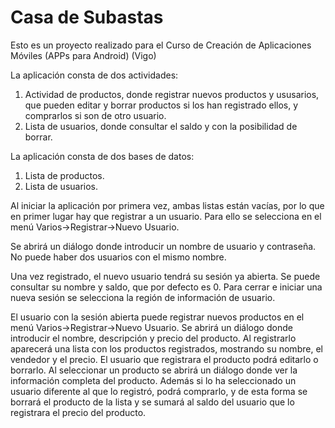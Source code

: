 # Casa de Subastas
Esto es un proyecto realizado para el Curso de Creación de Aplicaciones Móviles (APPs para Android) (Vigo)

La aplicación consta de dos actividades:
1. Actividad de productos, donde registrar nuevos productos y ususarios, que pueden editar y borrar productos si los han registrado ellos, 
y comprarlos si son de otro usuario.
2. Lista de usuarios, donde consultar el saldo y con la posibilidad de borrar.

La aplicación consta de dos bases de datos:
1. Lista de productos.
2. Lista de usuarios.

Al iniciar la aplicación por primera vez, ambas listas están vacías, por lo que en primer lugar hay que registrar a un usuario. Para ello 
se selecciona en el menú Varios->Registrar->Nuevo Usuario.

Se abrirá un diálogo donde introducir un nombre de usuario y contraseña. No puede haber dos usuarios con el mismo nombre.

Una vez registrado, el nuevo usuario tendrá su sesión ya abierta. Se puede consultar su nombre y saldo, que por defecto es 0. Para cerrar 
e iniciar una nueva sesión se selecciona la región de información de usuario.

El usuario con la sesión abierta puede registrar nuevos productos en el menú Varios->Registrar->Nuevo Usuario. Se abrirá un diálogo donde 
introducir el nombre, descripción y precio del producto. Al registrarlo aparecerá una lista con los productos registrados, mostrando 
su nombre, el vendedor y el precio. El usuario que registrara el producto podrá editarlo o borrarlo. Al seleccionar un producto 
se abrirá un diálogo donde ver la información completa del producto. Además si lo ha seleccionado un usuario diferente al que lo registró, 
podrá comprarlo, y de esta forma se borrará el producto de la lista y se sumará al saldo del usuario que lo registrara el precio del 
producto.

